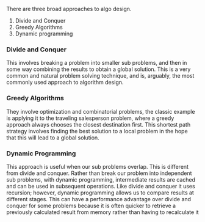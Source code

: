 There are three broad approaches to algo design.

1. Divide and Conquer
2. Greedy Algorithms
3. Dynamic programming

### Divide and Conquer
This involves breaking a problem into smaller sub problems, and then in some way combining the results to obtain a global solution. This is a very common and natural problem solving technique, and is, arguably, the most commonly used approach to algorithm design.

### Greedy Algorithms
They involve optimization and combinatorial problems, the classic example is applying it to the traveling salesperson problem, where a greedy approach always chooses the closest destination first. This shortest path strategy involves finding the
best solution to a local problem in the hope that this will lead to a global solution.

### Dynamic Programming 
This approach is useful when our sub problems overlap. This is different from divide and conquer. Rather than break our problem into independent sub problems, with dynamic programming, intermediate results are cached and can be used in subsequent operations. Like divide and conquer it uses recursion; however, dynamic programming allows us to compare results at different stages. This can have a performance advantage over divide and conquer for some problems because it is often quicker to retrieve a previously calculated result from memory rather than having to recalculate it